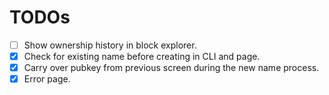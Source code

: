 # TODOs

- [ ] Show ownership history in block explorer.
- [x] Check for existing name before creating in CLI and page.
- [x] Carry over pubkey from previous screen during the new name process.
- [x] Error page.